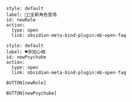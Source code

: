 ```meta-bind-button
style: default
label: 🧙🏻全新角色登场
id: newRole
action:
  type: open
  link: obsidian-meta-bind-plugin:mb-open-faq
```

```meta-bind-button
style: default
label: ♥️添加心相
id: newPsychube
action:
  type: open
  link: obsidian-meta-bind-plugin:mb-open-faq
```

`BUTTON[newRole]`

`BUTTON[newPsychube]`